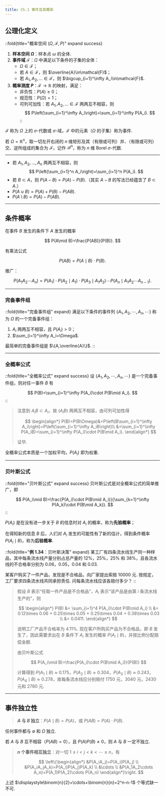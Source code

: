 ```yaml
---
title: Ch.1 事件及其概率
---
```


## 公理化定义

::fold{title="概率空间 $(\Omega,\mathcal{F},P)$" expand success}
1. **样本空间 $\Omega$**：样本点 $\omega$ 的全体.
2. **事件域 $\mathcal{F}$**：$\Omega$ 中满足以下条件的子集的全体：
   - $\Omega\in\mathcal{F}$；
   - 若 $A\in\mathcal{F}$，则 $\overline{A}\in\mathcal{F}$；
   - 若 $A_1,A_2,\ldots\in\mathcal{F}$，则 $\bigcup_{i=1}^\infty A_i\in\mathcal{F}$.
3. **概率测度 $P$**：$\mathcal{F}\to\mathbb{R}$ 的映射，满足：
   - 非负性：$P(A)\geqslant 0$；
   - 规范性：$P(\Omega)=1$；
   - 可列可加性：若 $A_1,A_2,\ldots\in\mathcal{F}$ 两两互不相容，则
     $$
     P\left(\sum_{i=1}^\infty A_i\right)=\sum_{i=1}^\infty P(A_i).
     $$
::

$\mathcal{F}$ 称为 $\Omega$ 上的 $\sigma$-代数或 $\sigma$-域，$\mathcal{F}$ 中的元素（$\Omega$ 的子集）称为事件.

若 $\Omega = \mathbb{R}^n$，取一切左开右闭的 $n$ 维矩形及其（有限或可列）并、（有限或可列）交、逆所组成的集合为 $\mathcal{F}$，记作 $\mathcal{B}^n$，称为 $n$ 维 Borel $\sigma$-代数.

---

 - 若 $A_1,A_2,\ldots,A_n$ 两两互不相容，则
    $$
    P\left(\sum_{i=1}^n A_i\right)=\sum_{i=1}^n P(A_i).
    $$
 - 若 $B\subset A$，则 $P(A-B)=P(A)-P(B)$.（其实 $A-B$ 的写法已经蕴含了 $B\subset A$.）
 - $P(A\cup B)=P(A)+P(B)-P(AB)$.
 - $P(A\setminus B)=P(A)-P(AB)$.

---

## 条件概率

在事件 $B$ 发生的条件下 $A$ 发生的概率

$$
P(A\mid B)=\frac{P(AB)}{P(B)}.
$$

有乘法公式

$$
P(AB)=P(A\mid B)\cdot P(B).
$$

推广：

$$
P(A_1A_2\cdots A_n)=P(A_1)\cdot P(A_2\mid A_1)\cdot P(A_3\mid A_1A_2)\cdots P(A_n\mid A_1A_2\cdots A_{n-1}).
$$

---

### 完备事件组

::fold{title="完备事件组" expand}
满足以下条件的事件列 $\{A_1,A_2,\cdots,A_n,\cdots\}$ 称为 $\Omega$ 的一个完备事件组：

1. $A_i$ 两两互不相容，且 $P(A_i)>0$；
2. $\sum_{i=1}^\infty A_i=\Omega$.

最简单的完备事件组是 $\{A,\overline{A}\}$.
::

---

### 全概率公式

::fold{title="全概率公式" expand success}
设 $\{A_1,A_2,\cdots,A_n,\cdots\}$ 是一个完备事件组，则对任一事件 $B$ 有

$$
P(B)=\sum_{i=1}^\infty P(A_i)\cdot P(B\mid A_i).
$$
::

> 注意到 $A_iB\subset A_i$，故 $(A_iB)$ 两两互不相容，由可列可加性得
>
> $$
> \begin{align*}
>     P(B)=P(B\Omega)&=P\left(B\sum_{i=1}^\infty A_i\right)=P\left(\sum_{i=1}^\infty A_iB\right)\\
>     &=\sum_{i=1}^\infty P(A_iB)=\sum_{i=1}^\infty P(A_i)\cdot P(B\mid A_i).
> \end{align*}
> $$
> 
> 证毕.

全概率公式本质是一个加权平均，$P(A_i)$ 即为权重.

---

### 贝叶斯公式

::fold{title="贝叶斯公式" expand success}
贝叶斯公式是对全概率公式的简单推广，即

$$
P(A_i\mid B)=\frac{P(A_i)\cdot P(B\mid A_i)}{\sum_{k=1}^\infty P(A_k)\cdot P(B\mid A_k)}.
$$
::

$P(A_i)$ 是在没有进一步关于 $B$ 的信息时对 $A_i$ 的概率，称为**先验概率**；

在得知新的信息 $B$ 后，人们对 $A_i$ 发生的可能性有了新的估计，得到条件概率 $P(A_i\mid B)$，称为**后验概率**.

::fold{title="**例 1.34**：贝叶斯决策" expand}
某工厂有四条流水线生产同一种样品，其中每条流水线产量分别占总产量的 $12\%$，$25\%$，$25\%$ 和 $38\%$，且各流水线的不合格率分别为 $0.06$，$0.05$，$0.04$ 和 $0.03$.

某客户购买了一件产品，发现是不合格品，向厂家提出索赔 $10000$ 元. 按规定，工厂要求四条流水线共同承担责任. 问每条流水线应该各赔付多少？
::

> 假设 $B$ 表示“任取一件产品是不合格品”，$A_i$ 表示“该产品是由第 $i$ 条流水线生产的”，则
>
> $$
> \begin{align*}
>     P(B) &= \sum_{i=1}^4 P(A_i)\cdot P(B\mid A_i) \\
>     &= 0.12\times 0.06 + 0.25\times 0.05 + 0.25\times 0.04 + 0.38\times 0.03 \\
>     &= 0.0411.
> \end{align*}
> $$
>
> 说明工厂产品不合格率为 $4.11\%$. 现在客户所购买产品为不合格品，即 $B$ 发生了，因此需要求出在 $B$ 条件下 $A_i$ 发生的概率 $P(A_i\mid B)$，并按比例分配赔偿金额.
>
> 由贝叶斯公式
>
> $$
> P(A_i\mid B)=\frac{P(A_i)\cdot P(B\mid A_i)}{P(B)}
> $$
>
> 计算得到 $P(A_1\mid B)\approx0.175$，$P(A_2\mid B)\approx0.304$，$P(A_3\mid B)\approx0.243$，$P(A_4\mid B)\approx0.278$，故每条流水线应分别赔付 $1750$ 元，$3040$ 元，$2430$ 元和 $2780$ 元.

---

## 事件独立性

> **$A$ 与 $B$ 独立**：$P(A\mid B)=P(A)$，或 $P(AB)=P(A)\cdot P(B)$.

任何事件都与 $\emptyset$ 和 $\Omega$ 独立.

若 $A$ 与 $B$ 互不相容（$P(AB)=0$），且 $P(A)P(B)\neq0$，则 $A$ 与 $B$ 一定不独立.

> **$n$ 个事件相互独立**：对一切 $1\leqslant i<j<k<\cdots\leqslant n$，有
> 
> $$
> \left\{\begin{align*}
> &P(A_iA_j)=P(A_i)P(A_j) \\
> &P(A_iA_jA_k)=P(A_i)P(A_j)P(A_k) \\
> &\cdots \\
> &P(A_1A_2\cdots A_n)=P(A_1)P(A_2)\cdots P(A_n)
> \end{align*}\right.
> $$

上述 $\displaystyle\binom{n}{2}+\cdots+\binom{n}{n}=2^n-n-1$ 个等式缺一不可.
